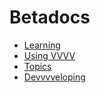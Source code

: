 # Betadocs

- [Learning](Wiki/Learning/Getting%20Started.md)
- [Using VVVV](Wiki/Using%20vvvv/Overview.md)
- [Topics](Wiki/Topics/Overview.md)
- [Devvvveloping](Wiki/Devvvveloping/Intro.md)
